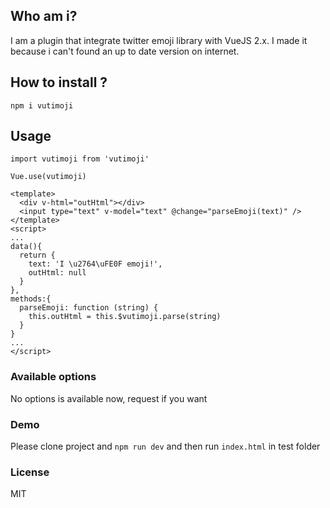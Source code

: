 ## Who am i?
I am a plugin that integrate twitter emoji library with VueJS 2.x. 
I made it because i can't found an up to date version on internet. 

## How to install ?

```
npm i vutimoji
```

## Usage

```
import vutimoji from 'vutimoji'

Vue.use(vutimoji)
```

```
<template>
  <div v-html="outHtml"></div>
  <input type="text" v-model="text" @change="parseEmoji(text)" />
</template>
<script>
...
data(){
  return {
    text: 'I \u2764\uFE0F emoji!',
    outHtml: null
  }
},
methods:{
  parseEmoji: function (string) {    
    this.outHtml = this.$vutimoji.parse(string)
  }
}
...
</script>
```

### Available options
No options is available now, request if you want

### Demo
Please clone project and `npm run dev` and then run `index.html` in test folder


### License
MIT


